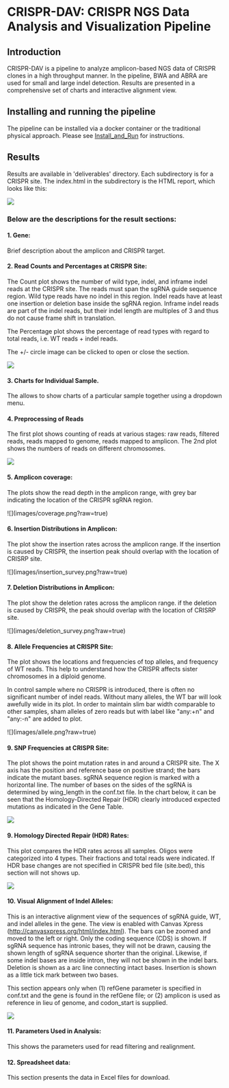# CRISPR-DAV: CRISPR NGS Data Analysis and Visualization Pipeline 

## Introduction

CRISPR-DAV is a pipeline to analyze amplicon-based NGS data of CRISPR clones in a high throughput manner. In the pipeline, BWA and ABRA are used for small and large indel detection. Results are presented in a comprehensive set of charts and interactive alignment view.

## Installing and running the pipeline

The pipeline can be installed via a docker container or the traditional physical approach. Please see [Install_and_Run](Install_and_Run.md) for instructions.


## Results

Results are available in 'deliverables' directory. Each subdirectory is for a CRISPR site. The index.html in the subdirectory is the HTML report, which looks like this:

![](images/resultpage.png?raw=true)


### Below are the descriptions for the result sections:

#### 1. Gene: 
Brief description about the amplicon and CRISPR target.
	
#### 2. Read Counts and Percentages at CRISPR Site:
The Count plot shows the number of wild type, indel, and inframe indel reads at the CRISPR site. The reads must span the sgRNA guide sequence region. Wild type reads have no indel in this region. Indel reads have at least one insertion or deletion base inside the sgRNA region. Inframe indel reads are part of the indel reads, but their indel length are multiples of 3 and thus do not cause frame shift in translation.   

The Percentage plot shows the percentage of read types with regard to total reads, i.e. WT reads + indel reads. 

The +/- circle image can be clicked to open or close the section.

![](images/percent.png?raw=true)


#### 3. Charts for Individual Sample. 
The allows to show charts of a particular sample together using a dropdown menu.

#### 4. Preprocessing of Reads
The first plot shows counting of reads at various stages: raw reads, filtered reads, reads mapped to genome, reads mapped to amplicon. The 2nd plot shows the numbers of reads on different chromosomes.

![](images/filtering.png?raw=true)

#### 5. Amplicon coverage: 
The plots show the read depth in the amplicon range, with grey bar indicating the location of the CRISPR sgRNA region. 

<div style="width:450px; height=300px">
![](images/coverage.png?raw=true)
</div>

#### 6. Insertion Distributions in Amplicon: 
The plot show the insertion rates across the amplicon range. If the insertion is caused by CRISPR, the insertion peak should overlap with the location of CRISRP site.

<div style="width:450px; height=300px">
![](images/insertion_survey.png?raw=true)
</div>

#### 7. Deletion Distributions in Amplicon: 
The plot show the deletion rates across the amplicon range. if the deletion is caused by CRISPR, the peak should overlap with the location of CRISRP site.

<div style="width:450px; height=300px">
![](images/deletion_survey.png?raw=true)
</div>

#### 8. Allele Frequencies at CRISPR Site: 
The plot shows the locations and frequencies of top alleles, and frequency of WT reads. This help to understand how the CRISPR affects sister chromosomes in a diploid genome.

In control sample where no CRISPR is introduced, there is often no significant number of indel reads. Without many alleles, the WT bar will look awefully wide in its plot. In order to maintain slim bar width comparable to other samples, sham alleles of zero reads but with label like "any:+n" and "any:-n" are added to plot.

<div style="width:450px; height=300px">
![](images/allele.png?raw=true)
</div>

#### 9. SNP Frequencies at CRISPR Site: 
The plot shows the point mutation rates in and around a CRISPR site. The X axis has the position and reference base on positive strand; the bars indicate the mutant bases. sgRNA sequence region is marked with a horizontal line. The number of bases on the sides of the sgRNA is determined by wing_length in the conf.txt file. In the chart below, it can be seen that the Homology-Directed Repair (HDR) clearly introduced expected mutations as indicated in the Gene Table. 

![](images/snp.png?raw=true)


#### 9. Homology Directed Repair (HDR) Rates: 
This plot compares the HDR rates across all samples. Oligos were categorized into 4 types. Their fractions and total reads were indicated. If HDR base changes are not specified in CRISPR bed file (site.bed), this section will not shows up. 

![](images/hdr.png?raw=true)

#### 10. Visual Alignment of Indel Alleles: 
This is an interactive alignment view of the sequences of sgRNA guide, WT, and indel alleles in the gene. The view is enabled with Canvas Xpress (http://canvasxpress.org/html/index.html). The bars can be zoomed and moved to the left or right. Only the coding sequence (CDS) is shown. If sgRNA sequence has intronic bases, they will not be drawn, causing the shown length of sgRNA sequence shorter than the original. Likewise, if some indel bases are inside intron, they will not be shown in the indel bars. Deletion is shown as a arc line connecting intact bases. Insertion is shown as a little tick mark between two bases. 

This section appears only when (1) refGene parameter is specified in conf.txt and the gene is found in the refGene file; or (2) amplicon is used as reference in lieu of genome, and codon_start is supplied.

![](images/allele_view.png?raw=true)

#### 11. Parameters Used in Analysis:
This shows the parameters used for read filtering and realignment.

#### 12. Spreadsheet data: 
This section presents the data in Excel files for download. 

